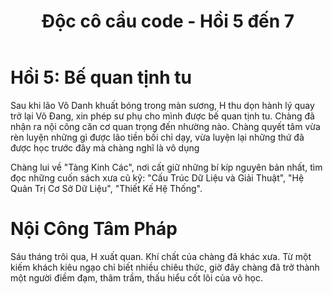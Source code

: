 ﻿---
url: [/post/doc-co-cau-code-hoi-5-den-7]
title: "Độc cô cầu code - Hồi 5 đến 7"
$attribute: PostMetadata(Id = 2, Title = "Độc cô cầu code - Hồi 5 đến 7", Category = "Truyện coding", LastModified = "23-09-2025", IsDraft = true)
$layout: BlogContentLayout
---

# Hồi 5: Bế quan tịnh tu

Sau khi lão Vô Danh khuất bóng trong màn sương, H thu dọn hành lý quay trở lại Võ Đang, 
xin phép sư phụ cho mình được bế quan tịnh tu. Chàng đã nhận ra nội công căn cơ quan trọng 
đến nhường nào. Chàng quyết tâm vừa rèn luyện những gì được lão tiền bối chỉ dạy, vừa luyện 
lại những thứ đã được học trước đây mà chàng nghĩ là vô dụng

Chàng lui về "Tàng Kinh Các", nơi cất giữ những bí kíp nguyên bản nhất, 
tìm đọc những cuốn sách xưa cũ kỹ: "Cấu Trúc Dữ Liệu và Giải Thuật", 
"Hệ Quản Trị Cơ Sở Dữ Liệu", "Thiết Kế Hệ Thống".

# Nội Công Tâm Pháp

Sáu tháng trôi qua, H xuất quan. Khí chất của chàng đã khác xưa. 
Từ một kiếm khách kiêu ngạo chỉ biết nhiều chiêu thức, giờ đây chàng đã trở thành một người 
điềm đạm, thâm trầm, thấu hiểu cốt lõi của võ học.